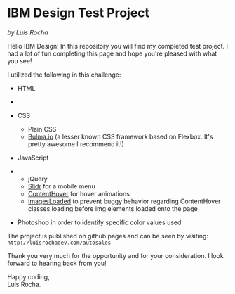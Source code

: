 # IBM Design Test Project
*by Luis Rocha*

Hello IBM Design! In this repository you will find my completed test project. I had a lot of fun completing this page and hope you're pleased with what you see!

I utilized the following in this challenge:

- HTML
- 
- CSS
    - Plain CSS
    - [Bulma.io](http://bulma.io/) (a lesser known CSS framework based on Flexbox. It's pretty awesome I recommend it!)
- JavaScript
- 
    - jQuery
    - [Slidr](https://www.berriart.com/sidr/) for a mobile menu
    - [ContentHover](http://www.backslash.gr/demos/contenthover-jquery-plugin/) for hover animations
    - [imagesLoaded](http://imagesloaded.desandro.com/) to prevent buggy behavior regarding ContentHover classes loading before img elements loaded onto the page 


- Photoshop in order to identify specific color values used

The project is published on github pages and can be seen by visiting: `http://luisrochadev.com/autosales`

Thank you very much for the opportunity and for your consideration. I look forward to hearing back from you!

Happy coding,<br>
Luis Rocha.

